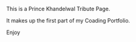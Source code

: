 This is a Prince Khandelwal Tribute Page.

It makes up the first part of my Coading Portfolio.

Enjoy